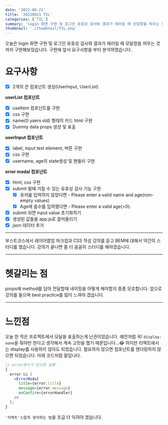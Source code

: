 ```yaml
---
date: '2022-09-21'
title: '20220921 TIL'
categories: ['TIL']
summary: 'login 화면 구현 및 로그인 유효성 검사와 결과가 에러일 때 모달창을 띄우는 것까지 구현해보았습니다.'
thumbnail: './thumbnail/TIL.png'
---
```


오늘은 login 화면 구현 및 로그인 유효성 검사와 결과가 에러일 때 모달창을 띄우는 것까지 구현해보았습니다. 구현에 앞서 요구사항을 부터 분석하였습니다.

# 요구사항

- [x] 2개의 큰 컴포넌트 생성(UserInput, UserList)

**userList 컴포넌트**

- [x] useItem 컴포넌트를 구현
- [x] css 구현
- [x] name(0 yaers old) 형태의 카드 html 구현
- [x] Dummy data props 생성 및 표출

**userInput 컴포넌트**

- [x] label, input text element, 버튼 구현
- [x] css 구현
- [x] username, age의 state생성 및 핸들러 구현

**error modal 컴포넌트**

- [x] html, css 구현
- [x] submit 될때 거칠 수 있는 유효성 검사 기능 구현
  - [x] 유저를 입력하지 않았다면 - Please enter a valid name and age(non-empty values)
  - [x] Age에 음수를 입력했다면 - Please enter a valid age(>0).
- [x] submit 되면 input value 초기화하기
- [x] 생성된 값들을 app.js로 끌어올리기
- [x] json 데이터 추가

---

부스트코스에서 레이어팝업 마크업과 CSS 작성 강의를 듣고 BEM에 대해서 약간의 스터디를 했습니다. 강의가 끝나면 좀 더 꼼꼼히 스터디를 해야겠습니다.

---

# 헷갈리는 점

props에 method를 담아 전달할때 네이밍을 어떻게 해야할지 종종 모호합니다. 앞으로 강의를 들으며 best practice를 많이 느껴야 겠습니다.

---

# 느낀점

오늘 한 작은 프로젝트에서 모달을 표출하는게 난관이었습니다. 예전처럼 꼭! `display: none`을 줘야만 한다고 생각해서 계속 고민을 했기 때문입니다…😂 하지만 리엑트에서는 display를 사용하지 않아도 되었습니다. 필요하지 않으면 컴포넌트를 렌더링하지 않으면 되었습니다. 아래 코드처럼 말입니다.

```jsx
// error변수가 있으면 실행
{
  error && (
    <ErrorModal
      title={error.title}
      message={error.message}
      onConfirm={errorHandler}
    />
  );
}
```

`'리엑트'스럽게 생각하는 법`을 조금 더 익혀야 겠습니다.
